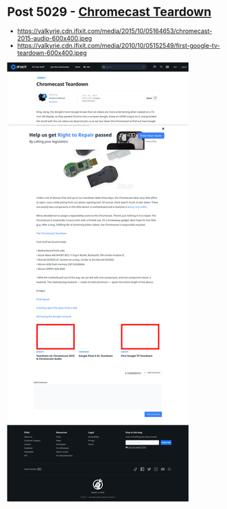 # Post 5029 - [Chromecast Teardown](https://www.ifixit.com/News/5029/chromecast-teardown)

- https://valkyrie.cdn.ifixit.com/media/2015/10/05164653/chromecast-2015-audio-600x400.jpeg
- https://valkyrie.cdn.ifixit.com/media/2010/10/05152549/first-google-tv-teardown-600x400.jpeg

![screencap](screenshots/1c5872de-33b3-4be1-bea2-c3784e559f6f.png)
